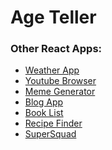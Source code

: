 # Age Teller

### Other React Apps:
* <a href="https://github.com/govind94/weather-app-react">Weather App</a>
* <a href="https://github.com/govind94/youtube-browser-react">Youtube Browser</a>
* <a href="https://github.com/govind94/meme-generator">Meme Generator</a>
* <a href="https://github.com/govind94/blog-app-react">Blog App</a>
* <a href="https://github.com/govind94/book-list-react">Book List</a>
* <a href="https://github.com/govind94/react-third-app">Recipe Finder</a>
* <a href="https://github.com/govind94/react-second-app">SuperSquad</a>
